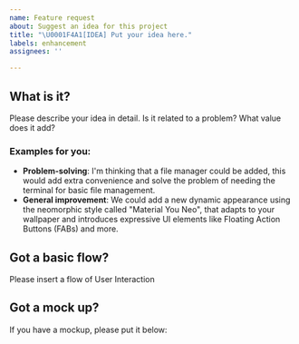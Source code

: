 ```yaml
---
name: Feature request
about: Suggest an idea for this project
title: "\U0001F4A1[IDEA] Put your idea here."
labels: enhancement
assignees: ''

---
```


## What is it?
Please describe your idea in detail. Is it related to a problem? What value does it add?

### Examples for you:
- **Problem-solving**: I'm thinking that a file manager could be added, this would add extra convenience and solve the problem of needing the terminal for basic file management.
- **General improvement**: We could add a new dynamic appearance using the neomorphic style called "Material You Neo", that adapts to your wallpaper and introduces expressive UI elements like Floating Action Buttons (FABs) and more.

## Got a basic flow?
Please insert a flow of User Interaction

## Got a mock up?
If you have a mockup, please put it below:
